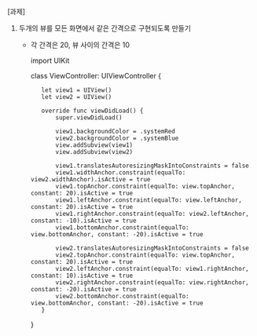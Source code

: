 [과제]

1. 두개의 뷰를 모든 화면에서 같은 간격으로 구현되도록 만들기
   * 각 간격은 20, 뷰 사이의 간격은 10


		import UIKit
		
		class ViewController: UIViewController {
		    
		    let view1 = UIView()
		    let view2 = UIView()
		    
		    override func viewDidLoad() {
		        super.viewDidLoad()
		        
		        view1.backgroundColor = .systemRed
		        view2.backgroundColor = .systemBlue
		        view.addSubview(view1)
		        view.addSubview(view2)
		        
		        view1.translatesAutoresizingMaskIntoConstraints = false
		        view1.widthAnchor.constraint(equalTo: view2.widthAnchor).isActive = true
		        view1.topAnchor.constraint(equalTo: view.topAnchor, constant: 20).isActive = true
		        view1.leftAnchor.constraint(equalTo: view.leftAnchor, constant: 20).isActive = true
		        view1.rightAnchor.constraint(equalTo: view2.leftAnchor, constant: -10).isActive = true
		        view1.bottomAnchor.constraint(equalTo: view.bottomAnchor, constant: -20).isActive = true
		        
		        view2.translatesAutoresizingMaskIntoConstraints = false
		        view2.topAnchor.constraint(equalTo: view.topAnchor, constant: 20).isActive = true
		        view2.leftAnchor.constraint(equalTo: view1.rightAnchor, constant: 10).isActive = true
		        view2.rightAnchor.constraint(equalTo: view.rightAnchor, constant: -20).isActive = true
		        view2.bottomAnchor.constraint(equalTo: view.bottomAnchor, constant: -20).isActive = true
		    }
		}